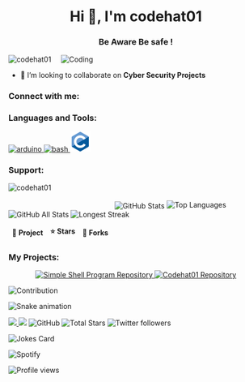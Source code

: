 <h1 align="center">Hi 👋, I'm codehat01</h1>
<h3 align="center">Be Aware Be safe !</h3>
<img align="right" alt="Coding" width="400" src="https://media.tenor.com/rePDfDWO3XoAAAAd/hacking.gif">

<p align="left"> <img src="https://komarev.com/ghpvc/?username=codehat01&label=Profile%20views&color=0e75b6&style=flat" alt="codehat01" /> </p>

- 👯 I’m looking to collaborate on **Cyber Security Projects**

<h3 align="left">Connect with me:</h3>
<p align="left">
</p>

<h3 align="left">Languages and Tools:</h3>
<p align="left"> 
  <a href="https://www.arduino.cc/" target="_blank" rel="noreferrer"> <img src="https://cdn.worldvectorlogo.com/logos/arduino-1.svg" alt="arduino" width="40" height="40"/> </a> 
  <a href="https://www.gnu.org/software/bash/" target="_blank" rel="noreferrer"> <img src="https://www.vectorlogo.zone/logos/gnu_bash/gnu_bash-icon.svg" alt="bash" width="40" height="40"/> </a> 
  <a href="https://www.cprogramming.com/" target="_blank" rel="noreferrer"> <img src="https://raw.githubusercontent.com/devicons/devicon/master/icons/c/c-original.svg" alt="c" width="40" height="40"/> </a> 
  <!-- Add more languages and tools as needed -->
</p>

<h3 align="left">Support:</h3>
<p><a href="https://www.buymeacoffee.com/codehat01"> <img align="left" src="https://cdn.buymeacoffee.com/buttons/v2/default-yellow.png" height="50" width="210" alt="codehat01" /></a></p><br><br>

<!-- GitHub Widgets and Badges -->

<!-- GitHub stats -->
<img align="center" src="https://github-readme-stats.vercel.app/api?username=codehat01&include_all_commits=true&count_private=true&show_icons=true&line_height=20&title_color=2B5BBD&icon_color=1124BB&text_color=A1A1A1&bg_color=0,000000,130F40" alt="GitHub Stats"/>

<!-- GitHub top languages -->
<img src="https://github-readme-stats.vercel.app/api/top-langs?username=codehat01&show_icons=true&locale=en&layout=compact&theme=chartreuse-dark" alt="Top Languages"/>

<!-- GitHub All Stats -->
<img src="https://myreadme.vercel.app/api/embed/pressjump?panels=userstatistics,toprepositories,toplanguages,commitgraph" alt="GitHub All Stats"/>

<!-- Longest streak stats -->
<img src="https://github-readme-streak-stats.herokuapp.com/?user=codehat01&theme=tokyonight" alt="Longest Streak"/>

<!-- List projects -->
<table>
  <thead align="center">
    <tr border: none;>
      <td><b>📘 Project</b></td>
      <td><b>⭐ Stars</b></td>
      <td><b>🤝 Forks</b></td>
    </tr>
  </thead>
  <tbody>
    <!-- Add your projects here -->
  </tbody>
</table>
<!-- My Projects -->
<h3 align="left">My Projects:</h3>

<!-- GitHub ReadMe Cards -->
<div align="center">
  <a href="https://github.com/codehat01/simpleshellprogram">
    <img src="https://github-readme-stats.vercel.app/api/pin/?username=codehat01&repo=simpleshellprogram" alt="Simple Shell Program Repository" />
  </a>
  <a href="https://github.com/codehat01/codehat01">
    <img src="https://github-readme-stats.vercel.app/api/pin/?username=codehat01&repo=codehat01" alt="Codehat01 Repository" />
  </a>
</div>

<!-- GitHub contribution graph -->
![Contribution](https://activity-graph.herokuapp.com/graph?username=codehat01&theme=react-dark&hide_border=true&area=true)

<!-- Snake animation -->
![Snake animation](https://github.com/codehat01/github-readme/blob/output/github-contribution-snake.svg)

<!-- GitHub repository contributors -->
<a href="https://github.com/codehat01/<YOUR-REPO>/graphs/contributors">
  <img src="https://contrib.rocks/image?repo=codehat01/<YOUR-REPO>"/>
</a>

<!-- GitHub trophy -->
<img src="https://github-profile-trophy.vercel.app/?username=codehat01&theme=juicyfresh&no-bg=true" />

<!-- GitHub followers -->
<img alt="GitHub" src="https://img.shields.io/badge/dynamic/json?logo=github&label=GitHub+Followers&labelColor=282c34&color=181717&query=%24.data.totalSubs&url=https%3A%2F%2Fapi.spencerwoo.com%2Fsubstats%2F%3Fsource%3Dgithub%26queryKey%3Dcodehat01&longCache=true"/>

<!-- Total stars -->
<img src="https://img.shields.io/github/stars/codehat01?label=Stars" alt="Total Stars"/>

<!-- Twitter followers -->
<img alt="Twitter followers" title="Follow me on Twitter" src="https://img.shields.io/twitter/follow/<YOUR-TWITTER-USERNAME>?color=55960c&label=Follow&logo=twitter&logoColor=white&style=flat"/>

<!-- Random jokes -->
![Jokes Card](https://readme-jokes.vercel.app/api)

<!-- Spotify playing -->
![Spotify](https://spotify-recently-played-readme.vercel.app/api?user=<YOUR-SPOTIFY-USERNAME>)

<!-- Social media links -->
<!-- Add your social media links here -->

<!-- Profile view count -->
<img src="https://komarev.com/ghpvc/?username=codehat01&label=Profile%20views&color=0e75b6&style=flat" alt="Profile views"/>
